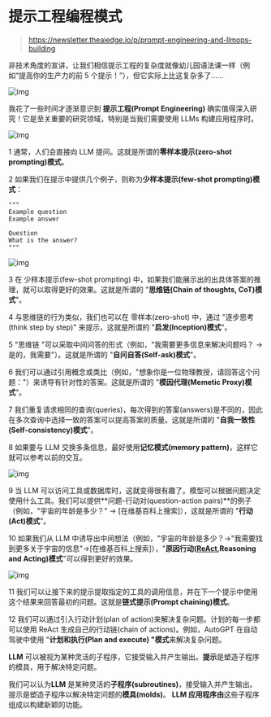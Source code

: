 # 提示工程编程模式

> <https://newsletter.theaiedge.io/p/prompt-engineering-and-llmops-building>

非技术角度的宣讲，让我们相信提示工程的复杂度就像幼儿园语法课一样（例如“提高你的生产力的前 5 个提示！”），但它实际上比这复杂多了……

![img](https://substackcdn.com/image/fetch/w_1456,c_limit,f_webp,q_auto:good,fl_progressive:steep/https%3A%2F%2Fsubstack-post-media.s3.amazonaws.com%2Fpublic%2Fimages%2Ffaeee505-b210-4d65-bca7-82ac3c8d698f_2693x3068.png)

我花了一些时间才逐渐意识到 **提示工程(Prompt Engineering)** 确实值得深入研究！它是至关重要的研究领域，特别是当我们需要使用 LLMs 构建应用程序时。

![img](https://substackcdn.com/image/fetch/w_1456,c_limit,f_webp,q_auto:good,fl_progressive:steep/https%3A%2F%2Fsubstack-post-media.s3.amazonaws.com%2Fpublic%2Fimages%2Fcc423a23-73ad-43b1-bd88-f250d83fb63e_1280x508.png)

1 通常，人们会直接向 LLM 提问。这就是所谓的**零样本提示(zero-shot prompting)模式**。

2 如果我们在提示中提供几个例子，则称为**少样本提示(few-shot prompting)模式**：

```Shell
"""
Example question
Example answer

Question
What is the answer?
"""
```

![img](https://substackcdn.com/image/fetch/w_1456,c_limit,f_webp,q_auto:good,fl_progressive:steep/https%3A%2F%2Fsubstack-post-media.s3.amazonaws.com%2Fpublic%2Fimages%2F91ca06f7-5653-4161-b14a-6d3b6071f1bd_1395x1592.png)

3 在 少样本提示(few-shot prompting) 中，如果我们能展示出的出具体答案的推理，就可以取得更好的效果。这就是所谓的 "**思维链(Chain of thoughts, CoT)模式**"。

4 与思维链的行为类似，我们也可以在 零样本(zero-shot) 中，通过 "逐步思考(think step by step)" 来提示，这就是所谓的 "**启发(Inception)模式**"。

5 "思维链 "可以采取中间问答的形式（例如，"我需要更多信息来解决问题吗？ -> 是的，我需要"）。这就是所谓的 "**自问自答(Self-ask)模式**"。

6 我们可以通过引用概念或类比（例如，"想象你是一位物理教授，请回答这个问题："）来诱导有针对性的答案。这就是所谓的 "**模因代理(Memetic Proxy)模式**"。

7 我们重复请求相同的查询(queries)，每次得到的答案(answers)是不同的，因此在多次查询中选择一致的答案可以提高答案的质量。这就是所谓的 "**自我****一致性****(Self-consistency)模式**"。

8 如果要与 LLM 交换多条信息，最好使用**记忆模式(memory pattern)**，这样它就可以参考以前的交互。

![img](https://substackcdn.com/image/fetch/w_1456,c_limit,f_webp,q_auto:good,fl_progressive:steep/https%3A%2F%2Fsubstack-post-media.s3.amazonaws.com%2Fpublic%2Fimages%2Fe807ac5d-b4dd-41bc-97f3-81fb0b9e0ca9_982x580.png)

9 当 LLM 可以访问工具或数据库时，这就变得很有趣了。模型可以根据问题决定使用什么工具。我们可以提供**问题-行动对(question-action pairs)**的例子（例如，"宇宙的年龄是多少？" -> [在维基百科上搜索]），这就是所谓的 "**行动(Act)模式**"。

10 如果我们从 LLM 中诱导出中间想法（例如，"宇宙的年龄是多少？->"我需要找到更多关于宇宙的信息"->[在维基百科上搜索]），"**原因行动(****[ReAct](https://arxiv.org/abs/2210.03629)****,Reasoning and Acting)模式**"可以得到更好的效果。

![img](https://substackcdn.com/image/fetch/w_1456,c_limit,f_webp,q_auto:good,fl_progressive:steep/https%3A%2F%2Fsubstack-post-media.s3.amazonaws.com%2Fpublic%2Fimages%2Fad977d6d-10fb-4b04-a768-860c70274bae_1241x1211.png)

11 我们可以让接下来的提示提取指定的工具的调用信息，并在下一个提示中使用这个结果来回答最初的问题。这就是**链式提示(Prompt chaining)模式**。

12 我们可以通过引入行动计划(plan of action)来解决复杂问题。计划的每一步都可以使用 ReAct 生成自己的行动链(chain of actions)。例如，AutoGPT 在自动驾驶中使用 "**计划和执行(Plan and execute) "模式**来解决复杂问题。

**LLM** 可以被视为某种灵活的子程序，它接受输入并产生输出。**提示**是塑造子程序的模具，用于解决特定问题。

我们可以认为**LLM** 是某种灵活的**子程序(subroutines)**，接受输入并产生输出。 提示是塑造子程序以解决特定问题的**模具(molds)**。 **LLM 应用程序由**这些子程序组成以构建新颖的功能。
